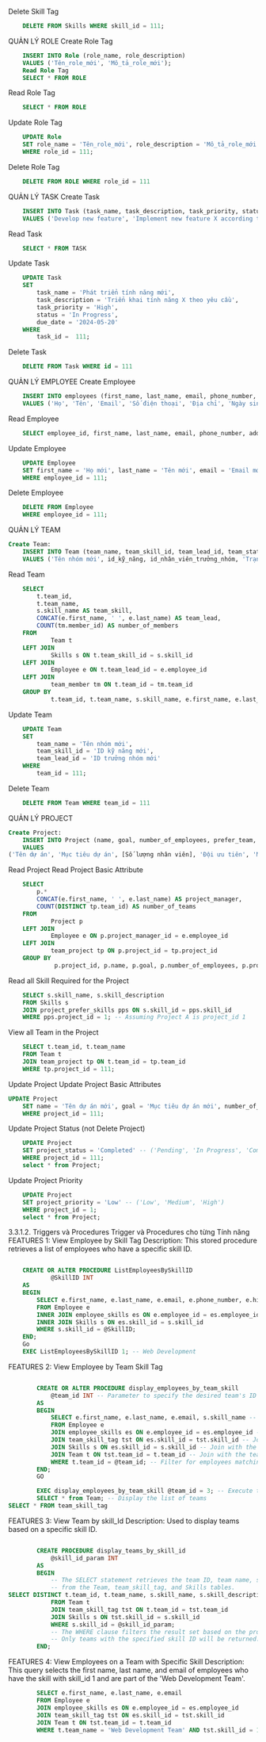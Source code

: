 
Delete Skill Tag
```sql
    DELETE FROM Skills WHERE skill_id = 111;
```

QUẢN LÝ ROLE 
Create Role Tag
```sql
    INSERT INTO Role (role_name, role_description)
    VALUES ('Tên_role_mới', 'Mô_tả_role_mới');
    Read Role Tag
    SELECT * FROM ROLE
```

Read Role Tag
```sql
    SELECT * FROM ROLE
```

Update Role Tag
```sql
    UPDATE Role
    SET role_name = 'Tên_role_mới', role_description = 'Mô_tả_role_mới'
    WHERE role_id = 111;
```
Delete Role Tag
```sql
    DELETE FROM ROLE WHERE role_id = 111
```

QUẢN LÝ TASK
Create Task
```sql
	INSERT INTO Task (task_name, task_description, task_priority, status, due_date)
	VALUES ('Develop new feature', 'Implement new feature X according to specifications', 'High', 'Pending', '2024-05-15');	
```

Read Task
```sql
    SELECT * FROM TASK
```
Update Task
```sql
    UPDATE Task
    SET
        task_name = 'Phát triển tính năng mới',
        task_description = 'Triển khai tính năng X theo yêu cầu',
        task_priority = 'High',
        status = 'In Progress',
        due_date = '2024-05-20'
    WHERE
        task_id =  111;
```
Delete Task
```sql
    DELETE FROM Task WHERE id = 111
```

QUẢN LÝ EMPLOYEE
Create Employee
```sql
	INSERT INTO employees (first_name, last_name, email, phone_number, address, birth_date, hire_date)
	VALUES ('Họ', 'Tên', 'Email', 'Số điện thoại', 'Địa chỉ', 'Ngày sinh', 'Ngày tuyển dụng');
```
Read Employee
```sql
    SELECT employee_id, first_name, last_name, email, phone_number, address, birth_date, hire_date FROM Employee;
```
Update Employee
```sql
    UPDATE Employee
	SET first_name = 'Họ mới', last_name = 'Tên mới', email = 'Email mới', phone_number = 'Số điện thoại mới', address = 'Địa chỉ mới', birth_date = 'Ngày sinh mới', hire_date = 'Ngày tuyển dụng mới'
	WHERE employee_id = 111;
```
Delete Employee
```sql
    DELETE FROM Employee
    WHERE employee_id = 111;
```

QUẢN LÝ TEAM
```sql
Create Team:
	INSERT INTO Team (team_name, team_skill_id, team_lead_id, team_status)
	VALUES ('Tên nhóm mới', id_kỹ_năng, id_nhân_viên_trưởng_nhóm, 'Trạng thái nhóm');
```
Read Team
```sql
	SELECT
    	t.team_id,
    	t.team_name,
    	s.skill_name AS team_skill,
    	CONCAT(e.first_name, ' ', e.last_name) AS team_lead,
    	COUNT(tm.member_id) AS number_of_members
	FROM
    		Team t
	LEFT JOIN
    		Skills s ON t.team_skill_id = s.skill_id
	LEFT JOIN
    		Employee e ON t.team_lead_id = e.employee_id
	LEFT JOIN
    		team_member tm ON t.team_id = tm.team_id
	GROUP BY
    		t.team_id, t.team_name, s.skill_name, e.first_name, e.last_name;
```
Update Team
```sql
	UPDATE Team
	SET
    	team_name = 'Tên nhóm mới',
    	team_skill_id = 'ID kỹ năng mới',
    	team_lead_id = 'ID trưởng nhóm mới'
	WHERE
    	team_id = 111;
```
Delete Team
```sql
    DELETE FROM Team WHERE team_id = 111
```

QUẢN LÝ PROJECT
```sql
Create Project:
	INSERT INTO Project (name, goal, number_of_employees, prefer_team, project_priority, project_status, start_date, end_date, project_manager_id)
	VALUES 
('Tên dự án', 'Mục tiêu dự án', [Số lượng nhân viên], 'Đội ưu tiên', 'Mức độ ưu tiên', 'Trạng thái dự án', 'Ngày bắt đầu', 'Ngày kết thúc', [ID của quản lý dự án]);
```
Read Project
Read Project Basic Attribute
```sql
	SELECT
    	p.*
    	CONCAT(e.first_name, ' ', e.last_name) AS project_manager,
    	COUNT(DISTINCT tp.team_id) AS number_of_teams
	FROM
    		Project p
	LEFT JOIN
    		Employee e ON p.project_manager_id = e.employee_id
	LEFT JOIN
    		team_project tp ON p.project_id = tp.project_id
	GROUP BY
    	     p.project_id, p.name, p.goal, p.number_of_employees, p.project_priority, p.project_status, p.start_date, p.end_date, e.first_name, e.last_name;
```
Read all Skill Required for the Project
```sql
	SELECT s.skill_name, s.skill_description
	FROM Skills s
	JOIN project_prefer_skills pps ON s.skill_id = pps.skill_id
	WHERE pps.project_id = 1; -- Assuming Project A is project_id 1
```
View all Team in the Project
```sql
	SELECT t.team_id, t.team_name
	FROM Team t
	JOIN team_project tp ON t.team_id = tp.team_id
	WHERE tp.project_id = 111;  
```

Update Project
Update Project Basic Attributes
```sql
UPDATE Project
	SET name = 'Tên dự án mới', goal = 'Mục tiêu dự án mới', number_of_employees = [Số lượng nhân viên mới], prefer_team = 'Đội ưu tiên mới', project_priority = 'Mức độ ưu tiên mới', project_status = 'Trạng thái dự án mới', start_date = 'Ngày bắt đầu mới', end_date = 'Ngày kết thúc mới', project_manager_id = [ID của quản lý dự án mới]
	WHERE project_id = 111;
```
Update Project Status (not Delete Project)
```sql
	UPDATE Project
	SET project_status = 'Completed' -- ('Pending', 'In Progress', 'Completed')
	WHERE project_id = 111;
	select * from Project;
```

Update Project Priority
```sql
	UPDATE Project
	SET project_priority = 'Low' -- ('Low', 'Medium', 'High')
	WHERE project_id = 1;
	select * from Project;
```

3.3.1.2.          Triggers và Procedures 
Trigger và Procedures cho từng Tính năng 
FEATURES 1: View Employee by Skill Tag
Description: This stored procedure retrieves a list of employees who have a specific skill ID.
```sql

	CREATE OR ALTER PROCEDURE ListEmployeesBySkillID
    		@SkillID INT
	AS
	BEGIN
    	SELECT e.first_name, e.last_name, e.email, e.phone_number, e.hire_date
    	FROM Employee e
    	INNER JOIN employee_skills es ON e.employee_id = es.employee_id
    	INNER JOIN Skills s ON es.skill_id = s.skill_id
    	WHERE s.skill_id = @SkillID;
	END;
	Go
	EXEC ListEmployeesBySkillID 1; -- Web Development
```
FEATURES 2: View Employee by Team Skill Tag
```sql

    	CREATE OR ALTER PROCEDURE display_employees_by_team_skill
    	    @team_id INT -- Parameter to specify the desired team's ID
    	AS
    	BEGIN
    	    SELECT e.first_name, e.last_name, e.email, s.skill_name -- Select relevant employee and skill data
    	    FROM Employee e
    	    JOIN employee_skills es ON e.employee_id = es.employee_id -- Join with employee skills
    	    JOIN team_skill_tag tst ON es.skill_id = tst.skill_id -- Join with team skill associations
    	    JOIN Skills s ON es.skill_id = s.skill_id -- Join with the skills table  
    	    JOIN Team t ON tst.team_id = t.team_id -- Join with the teams table
    	    WHERE t.team_id = @team_id; -- Filter for employees matching the team's skills
    	END;
    	GO

    	EXEC display_employees_by_team_skill @team_id = 3; -- Execute the procedure with team_id = 1
    	SELECT * from Team; -- Display the list of teams
SELECT * FROM team_skill_tag
```
FEATURES 3: View Team by skill_Id
Description: 	Used to display teams based on a specific skill ID. 
```sql

    	CREATE PROCEDURE display_teams_by_skill_id
        	@skill_id_param INT
    	AS
    	BEGIN
        	-- The SELECT statement retrieves the team ID, team name, skill name, and skill description
        	-- from the Team, team_skill_tag, and Skills tables.
SELECT DISTINCT t.team_id, t.team_name, s.skill_name, s.skill_description
        	FROM Team t
        	JOIN team_skill_tag tst ON t.team_id = tst.team_id
        	JOIN Skills s ON tst.skill_id = s.skill_id
        	WHERE s.skill_id = @skill_id_param;
        	-- The WHERE clause filters the result set based on the provided skill ID parameter.
        	-- Only teams with the specified skill ID will be returned.
    	END;
```
FEATURES 4: View Employees on a Team with Specific Skill
Description: This query selects the first name, last name, and email of employees who have the skill with skill_id 1 and are part of the 'Web Development Team'.
```sql
    	SELECT e.first_name, e.last_name, e.email
    	FROM Employee e
    	JOIN employee_skills es ON e.employee_id = es.employee_id
    	JOIN team_skill_tag tst ON es.skill_id = tst.skill_id
    	JOIN Team t ON tst.team_id = t.team_id
    	WHERE t.team_name = 'Web Development Team' AND tst.skill_id = 1; -- Assuming skill_id 7 is 'Mobile Development'
```

